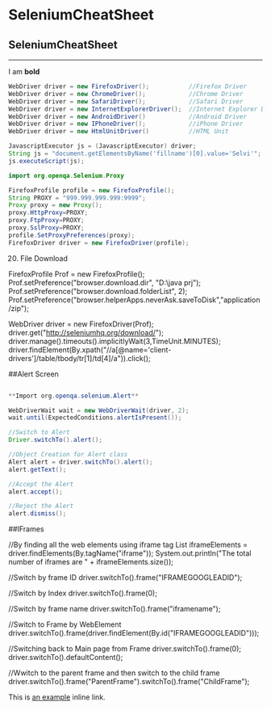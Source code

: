 # SeleniumCheatSheet


## SeleniumCheatSheet
***

I am **bold**


```java
WebDriver driver = new FirefoxDriver();           //Firefox Driver
WebDriver driver = new ChromeDriver();            //Chrome Driver
WebDriver driver = new SafariDriver();            //Safari Driver
WebDriver driver = new InternetExplorerDriver();  //Internet Explorer Driver
WebDriver driver = new AndroidDriver()            //Android Driver
WebDriver driver = new IPhoneDriver();            //iPhone Driver
WebDriver driver = new HtmlUnitDriver()           //HTML Unit
```


```java
JavascriptExecutor js = (JavascriptExecutor) driver;
String js = "document.getElementsByName('fillname')[0].value='Selvi'";
js.executeScript(js);
```



```java
import org.openqa.Selenium.Proxy

FirefoxProfile profile = new FirefoxProfile();
String PROXY = "999.999.999.999:9999";
Proxy proxy = new Proxy();
proxy.HttpProxy=PROXY;
proxy.FtpProxy=PROXY;
proxy.SslProxy=PROXY;
profile.SetProxyPreferences(proxy);
FirefoxDriver driver = new FirefoxDriver(profile);
```




20. File Download

FirefoxProfile Prof = new FirefoxProfile();
Prof.setPreference("browser.download.dir", "D:\\java prj");
Prof.setPreference("browser.download.folderList", 2);
Prof.setPreference("browser.helperApps.neverAsk.saveToDisk","application/zip");
  
WebDriver driver = new FirefoxDriver(Prof);
driver.get("http://seleniumhq.org/download/");
driver.manage().timeouts().implicitlyWait(3,TimeUnit.MINUTES);
driver.findElement(By.xpath("//a[@name='client-drivers']/table/tbody/tr[1]/td[4]/a")).click();


##Alert Screen

```java

**Import org.openqa.selenium.Alert**

WebDriverWait wait = new WebDriverWait(driver, 2);
wait.until(ExpectedConditions.alertIsPresent());

//Switch to Alert
Driver.switchTo().alert();

//Object Creation for Alert class
Alert alert = driver.switchTo().alert();
alert.getText();

//Accept the Alert
alert.accept();   

//Reject the Alert
alert.dismiss();

```


##IFrames

//By finding all the web elements using iframe tag
List<WebElement> iframeElements = driver.findElements(By.tagName("iframe"));
System.out.println("The total number of iframes are " + iframeElements.size());
		
//Switch by frame ID
driver.switchTo().frame("IFRAMEGOOGLEADID");
		
//Switch by Index
driver.switchTo().frame(0);

//Switch by frame name
driver.switchTo().frame("iframename");
		
//Switch to Frame by WebElement
driver.switchTo().frame(driver.findElement(By.id("IFRAMEGOOGLEADID")));

//Switching back to Main page from Frame
driver.switchTo().frame(0);
driver.switchTo().defaultContent();

//Wwitch to the parent frame and then switch to the child frame
driver.switchTo().frame("ParentFrame").switchTo().frame("ChildFrame");

		
This is [an example](http://example.com/ "Optional Title") inline link.




